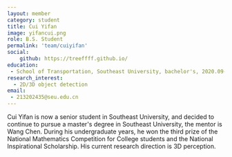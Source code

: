```yaml
---
layout: member
category: student
title: Cui Yifan
image: yifancui.png
role: B.S. Student
permalink: 'team/cuiyifan'
social:
    github: https://treeffff.github.io/
education:
 - School of Transportation, Southeast University, bachelor's, 2020.09-2024.06 (expected)
research_interest: 
  - 2D/3D object detection
email:
 - 213202435@seu.edu.cn
---
```


Cui Yifan is now a senior student in Southeast University, and decided to continue to pursue a master's degree in Southeast University, the mentor is Wang Chen. During his undergraduate years, he won the third prize of the National Mathematics Competition for College students and the National Inspirational Scholarship. His current research direction is 3D perception.